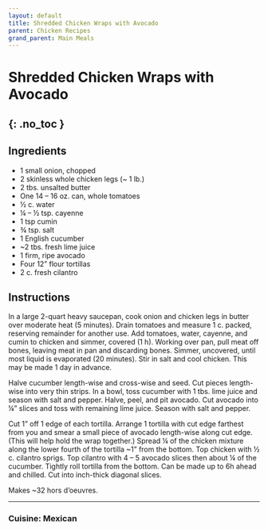 ```yaml
---
layout: default
title: Shredded Chicken Wraps with Avocado
parent: Chicken Recipes
grand_parent: Main Meals
---
```


# Shredded Chicken Wraps with Avocado
{: .no_toc }
---

## Ingredients
<ul>
	<li>1 small onion, chopped</li>
	<li>2 skinless whole chicken legs (~ 1 lb.)</li>
	<li>2 tbs. unsalted butter</li>
	<li>One 14 – 16 oz. can, whole tomatoes</li>
	<li>½ c. water</li>
	<li>¼ – ½ tsp. cayenne</li>
	<li>1 tsp cumin</li>
	<li>¾ tsp. salt</li>
	<li>1 English cucumber</li>
	<li>~2 tbs. fresh lime juice</li>
	<li>1 firm, ripe avocado</li>
	<li>Four 12” flour tortillas</li>
	<li>2 c. fresh cilantro</li>
</ul>

## Instructions
In a large 2-quart heavy saucepan, cook onion and chicken legs in butter over moderate heat (5 minutes). Drain tomatoes and measure 1 c. packed, reserving remainder for another use. Add tomatoes, water, cayenne, and cumin to chicken and simmer, covered (1 h). Working over pan, pull meat off bones, leaving meat in pan and discarding bones. Simmer, uncovered, until most liquid is evaporated (20 minutes). Stir in salt and cool chicken. This may be made 1 day in advance.

Halve cucumber length-wise and cross-wise and seed. Cut pieces length-wise into very thin strips. In a bowl, toss cucumber with 1 tbs. lime juice and season with salt and pepper. Halve, peel, and pit avocado. Cut avocado into ¼” slices and toss with remaining lime juice. Season with salt and pepper.

Cut 1” off 1 edge of each tortilla. Arrange 1 tortilla with cut edge farthest from you and smear a small piece of avocado length-wise along cut edge. (This will help hold the wrap together.) Spread ¼ of the chicken mixture along the lower fourth of the tortilla ~1” from the bottom. Top chicken with ½ c. cilantro sprigs. Top cilantro with 4 – 5 avocado slices then about ¼ of the cucumber. Tightly roll tortilla from the bottom. Can be made up to 6h ahead and chilled. Cut into inch-thick diagonal slices.

Makes ~32 hors d’oeuvres.

--- 

### Cuisine: Mexican